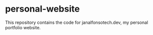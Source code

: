 # personal-website
This repository contains the code for janalfonsotech.dev, my personal portfolio website.
